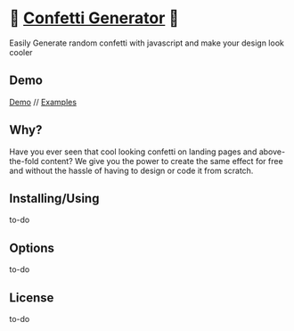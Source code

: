 # 🎉 <a href="https://agezao.github.io/confetti-generator" target="_blank">Confetti Generator</a> 🎉
Easily Generate random confetti with javascript and make your design look cooler

## Demo
<a href="https://agezao.github.io/confetti-generator" target="_blank">Demo</a> // <a href="https://agezao.github.io/confetti-generator/examples" target="_blank">Examples</a>

## Why?
Have you ever seen that cool looking confetti on landing pages and above-the-fold content? We give you the power to create the same effect for free and without the hassle of having to design or code it from scratch.

## Installing/Using
to-do

## Options
to-do

## License
to-do
